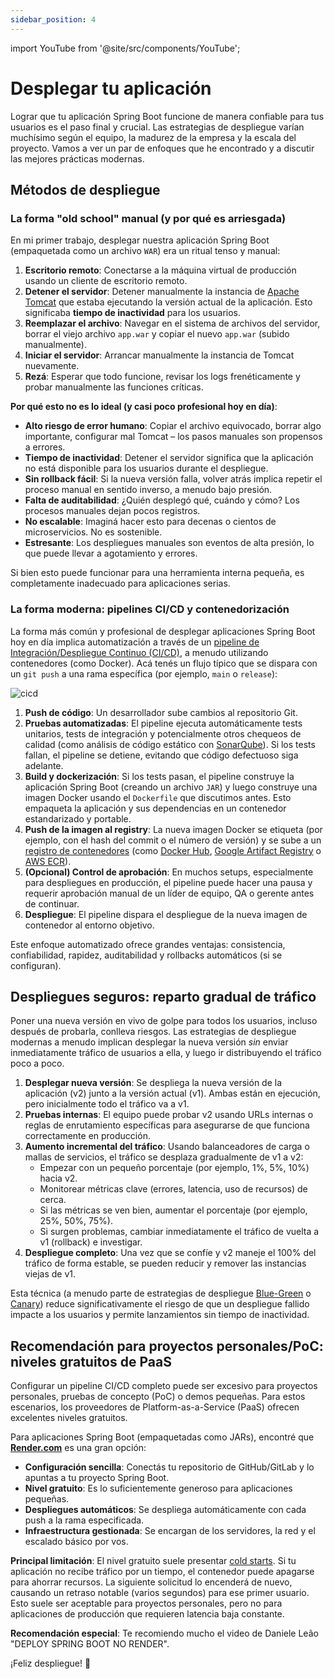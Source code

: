 ```yaml
---
sidebar_position: 4
---
```


import YouTube from '@site/src/components/YouTube';

# Desplegar tu aplicación

Lograr que tu aplicación Spring Boot funcione de manera confiable para tus usuarios es el paso final y crucial. Las estrategias de despliegue varían muchísimo según el equipo, la madurez de la empresa y la escala del proyecto. Vamos a ver un par de enfoques que he encontrado y a discutir las mejores prácticas modernas.

## Métodos de despliegue

### La forma "old school" manual (y por qué es arriesgada)

En mi primer trabajo, desplegar nuestra aplicación Spring Boot (empaquetada como un archivo `WAR`) era un ritual tenso y manual:

1. **Escritorio remoto**: Conectarse a la máquina virtual de producción usando un cliente de escritorio remoto.
2. **Detener el servidor**: Detener manualmente la instancia de [Apache Tomcat](https://tomcat.apache.org/) que estaba ejecutando la versión actual de la aplicación. Esto significaba **tiempo de inactividad** para los usuarios.
3. **Reemplazar el archivo**: Navegar en el sistema de archivos del servidor, borrar el viejo archivo `app.war` y copiar el nuevo `app.war` (subido manualmente).
4. **Iniciar el servidor**: Arrancar manualmente la instancia de Tomcat nuevamente.
5. **Rezá**: Esperar que todo funcione, revisar los logs frenéticamente y probar manualmente las funciones críticas.

**Por qué esto no es lo ideal (y casi poco profesional hoy en día)**:

* **Alto riesgo de error humano**: Copiar el archivo equivocado, borrar algo importante, configurar mal Tomcat – los pasos manuales son propensos a errores.
* **Tiempo de inactividad**: Detener el servidor significa que la aplicación no está disponible para los usuarios durante el despliegue.
* **Sin rollback fácil**: Si la nueva versión falla, volver atrás implica repetir el proceso manual en sentido inverso, a menudo bajo presión.
* **Falta de auditabilidad**: ¿Quién desplegó qué, cuándo y cómo? Los procesos manuales dejan pocos registros.
* **No escalable**: Imaginá hacer esto para decenas o cientos de microservicios. No es sostenible.
* **Estresante**: Los despliegues manuales son eventos de alta presión, lo que puede llevar a agotamiento y errores.

Si bien esto puede funcionar para una herramienta interna pequeña, es completamente inadecuado para aplicaciones serias.

### La forma moderna: pipelines CI/CD y contenedorización

La forma más común y profesional de desplegar aplicaciones Spring Boot hoy en día implica automatización a través de un [pipeline de Integración/Despliegue Continuo (CI/CD)](https://www.redhat.com/en/topics/devops/what-is-ci-cd), a menudo utilizando contenedores (como Docker). Acá tenés un flujo típico que se dispara con un `git push` a una rama específica (por ejemplo, `main` o `release`):

<div>
  <img src={require('@site/static/img/deployment/cicd.png').default} alt="cicd" />
</div>

1. **Push de código**: Un desarrollador sube cambios al repositorio Git.
2. **Pruebas automatizadas**: El pipeline ejecuta automáticamente tests unitarios, tests de integración y potencialmente otros chequeos de calidad (como análisis de código estático con [SonarQube](https://www.sonarsource.com/products/sonarqube/)). Si los tests fallan, el pipeline se detiene, evitando que código defectuoso siga adelante.
3. **Build y dockerización**: Si los tests pasan, el pipeline construye la aplicación Spring Boot (creando un archivo `JAR`) y luego construye una imagen Docker usando el `Dockerfile` que discutimos antes. Esto empaqueta la aplicación y sus dependencias en un contenedor estandarizado y portable.
4. **Push de la imagen al registry**: La nueva imagen Docker se etiqueta (por ejemplo, con el hash del commit o el número de versión) y se sube a un [registro de contenedores](https://www.redhat.com/en/topics/cloud-native-apps/what-is-a-container-registry) (como [Docker Hub](https://hub.docker.com/), [Google Artifact Registry](https://cloud.google.com/artifact-registry) o [AWS ECR](https://aws.amazon.com/ecr/)).
5. **(Opcional) Control de aprobación**: En muchos setups, especialmente para despliegues en producción, el pipeline puede hacer una pausa y requerir aprobación manual de un líder de equipo, QA o gerente antes de continuar.
6. **Despliegue**: El pipeline dispara el despliegue de la nueva imagen de contenedor al entorno objetivo.

Este enfoque automatizado ofrece grandes ventajas: consistencia, confiabilidad, rapidez, auditabilidad y rollbacks automáticos (si se configuran).

## Despliegues seguros: reparto gradual de tráfico

Poner una nueva versión en vivo de golpe para todos los usuarios, incluso después de probarla, conlleva riesgos. Las estrategias de despliegue modernas a menudo implican desplegar la nueva versión *sin* enviar inmediatamente tráfico de usuarios a ella, y luego ir distribuyendo el tráfico poco a poco.

1. **Desplegar nueva versión**: Se despliega la nueva versión de la aplicación (v2) junto a la versión actual (v1). Ambas están en ejecución, pero inicialmente todo el tráfico va a v1.
2. **Pruebas internas**: El equipo puede probar v2 usando URLs internas o reglas de enrutamiento específicas para asegurarse de que funciona correctamente en producción.
3. **Aumento incremental del tráfico**: Usando balanceadores de carga o mallas de servicios, el tráfico se desplaza gradualmente de v1 a v2:
    * Empezar con un pequeño porcentaje (por ejemplo, 1%, 5%, 10%) hacia v2.
    * Monitorear métricas clave (errores, latencia, uso de recursos) de cerca.
    * Si las métricas se ven bien, aumentar el porcentaje (por ejemplo, 25%, 50%, 75%).
    * Si surgen problemas, cambiar inmediatamente el tráfico de vuelta a v1 (rollback) e investigar.
4. **Despliegue completo**: Una vez que se confíe y v2 maneje el 100% del tráfico de forma estable, se pueden reducir y remover las instancias viejas de v1.

Esta técnica (a menudo parte de estrategias de despliegue [Blue-Green](https://www.redhat.com/en/topics/devops/what-is-blue-green-deployment) o [Canary](https://www.jetbrains.com/teamcity/ci-cd-guide/concepts/canary-release/)) reduce significativamente el riesgo de que un despliegue fallido impacte a los usuarios y permite lanzamientos sin tiempo de inactividad.

## Recomendación para proyectos personales/PoC: niveles gratuitos de PaaS

Configurar un pipeline CI/CD completo puede ser excesivo para proyectos personales, pruebas de concepto (PoC) o demos pequeñas. Para estos escenarios, los proveedores de Platform-as-a-Service (PaaS) ofrecen excelentes niveles gratuitos.

Para aplicaciones Spring Boot (empaquetadas como JARs), encontré que **[Render.com](https://render.com/)** es una gran opción:

* **Configuración sencilla**: Conectás tu repositorio de GitHub/GitLab y lo apuntas a tu proyecto Spring Boot.
* **Nivel gratuito**: Es lo suficientemente generoso para aplicaciones pequeñas.
* **Despliegues automáticos**: Se despliega automáticamente con cada push a la rama especificada.
* **Infraestructura gestionada**: Se encargan de los servidores, la red y el escalado básico por vos.

**Principal limitación**: El nivel gratuito suele presentar [cold starts](https://medium.com/@ilakk2023/overcoming-the-cold-start-problem-in-microservices-strategies-and-aws-solutions-2f93fc1e59a6). Si tu aplicación no recibe tráfico por un tiempo, el contenedor puede apagarse para ahorrar recursos. La siguiente solicitud lo encenderá de nuevo, causando un retraso notable (varios segundos) para ese primer usuario. Esto suele ser aceptable para proyectos personales, pero no para aplicaciones de producción que requieren latencia baja constante.

**Recomendación especial**: Te recomiendo mucho el video de Daniele Leão "DEPLOY SPRING BOOT NO RENDER".

<YouTube id="fwWvgk_SW2g" />

¡Feliz despliegue! 🚀